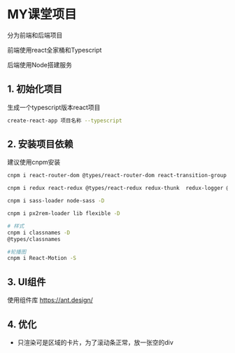 # MY课堂项目

分为前端和后端项目

前端使用react全家桶和Typescript

后端使用Node搭建服务

## 1. 初始化项目

生成一个typescript版本react项目
```sh 
create-react-app 项目名称 --typescript
```

## 2. 安装项目依赖

建议使用cnpm安装

```sh
cnpm i react-router-dom @types/react-router-dom react-transition-group @types/react-transition-group react-swipe @types/react-swipe antd qs @types/qs  -S
```

```sh
cnpm i redux react-redux @types/react-redux redux-thunk  redux-logger @types/redux-logger redux-promise @types/redux-promise immer redux-immer connected-react-router -S
```
```sh
cnpm i sass-loader node-sass -D
```
```sh
cnpm i px2rem-loader lib flexible -D
```
```sh
# 样式
cnpm i classnames -D
@types/classnames
```
```sh 
#轮播图
cnpm i React-Motion -S
```
## 3. UI组件

使用组件库
https://ant.design/



## 4. 优化

- 只渲染可是区域的卡片，为了滚动条正常，放一张空的div